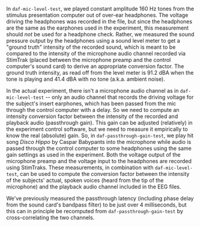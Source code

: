 In `daf-mic-level-test`, we played constant amplitude 160 Hz tones from the stimulus presentation computer out of over-ear headphones. The voltage driving the headphones was recorded in the file, but since the headphones are the same as the earphones used in the experiment, this measurement should _not_ be used for a headphone check. Rather, we measured the sound pressure output by the headphones using a sound level meter to get a "ground truth" intensity of the recorded sound, which is meant to be compared to the intensity of the microphone audio channel recorded via StimTrak (placed between the microphone preamp and the control computer's sound card) to derive an appropriate conversion factor. The ground truth intensity, as read off from the level meter is 91.2 dBA when the tone is playing and 41.4 dBA with no tone (a.k.a. ambient noise).

In the actual experiment, there isn't a microphone audio channel as in `daf-mic-level-test` -- only an audio channel that records the driving voltage for the subject's insert earphones, which has been passed from the mic through the control computer with a delay. So we need to compute an intensity conversion factor between the intensity of the recorded and playback audio (passthrough gain). This gain can be adjusted (relatively) in the experiment control software, but we need to measure it empirically to know the real (absolute) gain. So, in `daf-passthrough-gain-test`, we play hit song _Disco Hippo_ by Caspar Babypants into the microphone while audio is passed through the control computer to some headphones using the same gain settings as used in the experiment. Both the voltage output of the microphone preamp and the voltage input to the headphones are recorded using StimTraks. These measurements, in combination with `daf-mic-level-test`, can be used to compute the conversion factor between the intensity of the subjects' actual, spoken voices (heard from the tip of the microphone) and the playback audio channel included in the EEG files.

We've previously measured the passthrough latency (including phase delay from the sound card's bandpass filter) to be just over 4 milliseconds, but this can in principle be recomputed from `daf-passthrough-gain-test` by cross-correlating the two channels.
